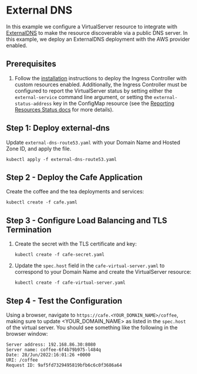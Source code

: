 # External DNS

In this example we configure a VirtualServer resource to integrate with
[ExternalDNS](https://github.com/kubernetes-sigs/external-dns) to make the resource discoverable via a public DNS
server. In this example, we deploy an ExternalDNS deployment with the AWS provider enabled.

## Prerequisites

1. Follow the [installation](https://docs.nginx.com/nginx-ingress-controller/installation/installation-with-manifests/)
   instructions to deploy the Ingress Controller with custom resources enabled. Additionally, the Ingress Controller
   must be configured to report the VirtualServer status by setting either the `external-service` command line argument,
   or setting the `external-status-address` key in the ConfigMap resource (see the [Reporting Resources Status
   docs](https://docs.nginx.com/nginx-ingress-controller/configuration/global-configuration/reporting-resources-status#virtualserver-and-virtualserverroute-resources)
   for more details).

## Step 1: Deploy external-dns

Update `external-dns-route53.yaml` with your Domain Name and Hosted Zone ID, and apply the file.

```console
kubectl apply -f external-dns-route53.yaml
```

## Step 2 - Deploy the Cafe Application

Create the coffee and the tea deployments and services:

```console
kubectl create -f cafe.yaml
```

## Step 3 - Configure Load Balancing and TLS Termination

1. Create the secret with the TLS certificate and key:

    ```console
    kubectl create -f cafe-secret.yaml
    ```

2. Update the `spec.host` field in the `cafe-virtual-server.yaml` to correspond to your Domain Name and create the
   VirtualServer resource:

    ```console
    kubectl create -f cafe-virtual-server.yaml
    ```

## Step 4 - Test the Configuration

Using a browser, navigate to `https://cafe.<YOUR_DOMAIN_NAME>/coffee`, making sure to update <YOUR_DOMAIN_NAME> as
listed in the `spec.host` of the virtual server. You should see something like the following in the browser window:

```text
Server address: 192.168.86.30:8080
Server name: coffee-6f4b79b975-l484q
Date: 28/Jun/2022:16:01:26 +0000
URI: /coffee
Request ID: 9af5fd7329495819bfb6c6c0f3686a64
```
